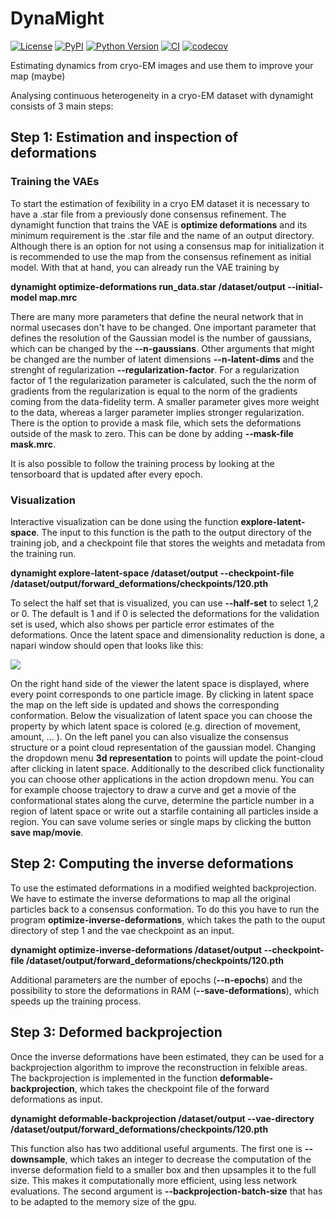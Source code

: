# DynaMight

[![License](https://img.shields.io/pypi/l/dynamight.svg?color=green)](https://github.com/schwabjohannes/dynamight/raw/main/LICENSE)
[![PyPI](https://img.shields.io/pypi/v/dynamight.svg?color=green)](https://pypi.org/project/dynamight)
[![Python Version](https://img.shields.io/pypi/pyversions/dynamight.svg?color=green)](https://python.org)
[![CI](https://github.com/schwabjohannes/dynamight/actions/workflows/ci.yml/badge.svg)](https://github.com/schwabjohannes/dynamight/actions/workflows/ci.yml)
[![codecov](https://codecov.io/gh/schwabjohannes/dynamight/branch/main/graph/badge.svg)](https://codecov.io/gh/schwabjohannes/dynamight)

Estimating dynamics from cryo-EM images and use them to improve your map (maybe)

Analysing continuous heterogeneity in a cryo-EM dataset with dynamight consists of 3 main steps:

## Step 1: Estimation and inspection of deformations

### Training the VAEs

To start the estimation of fexibility in a cryo EM dataset it is necessary to have a .star file from a previously done consensus refinement. The dynamight function that trains the VAE is **optimize deformations** and its minimum requirement is the .star file and the name of an output directory. Although there is an option for not using a consensus map for initialization it is recommended to use the map from the consensus refinement as initial model. With that at hand, you can already run the VAE training by

**dynamight optimize-deformations run_data.star /dataset/output --initial-model map.mrc**

There are many more parameters that define the neural network that in normal usecases don't have to be changed. One important parameter that defines the resolution of the Gaussian model is the number of gaussians, which can be changed by the **--n-gaussians**. Other arguments that might be changed are the number of latent dimensions **--n-latent-dims** and the strenght of regularization **--regularization-factor**. For a regularization factor of 1 the regularization parameter is calculated, such the the norm of gradients from the regularization is equal to the norm of the gradients coming from the data-fidelity term. A smaller parameter gives more weight to the data, whereas a larger parameter implies stronger regularization. There is the option to provide a mask file, which sets the deformations outside of the mask to zero. This can be done by adding **--mask-file mask.mrc**. 

It is also possible to follow the training process by looking at the tensorboard that is updated after every epoch.


### Visualization 

Interactive visualization can be done using the function **explore-latent-space**. The input to this function is the path to the output directory of the training job, and a checkpoint file that stores the weights and metadata from the training run.

**dynamight explore-latent-space /dataset/output --checkpoint-file /dataset/output/forward_deformations/checkpoints/120.pth**

To select the half set that is visualized, you can use **--half-set** to select 1,2 or 0. The default is 1 and if 0 is selected the deformations for the validation set is used, which also shows per particle error estimates of the deformations. Once the latent space and dimensionality reduction is done, a napari window should open that looks like this:

![](https://github.com/schwabjohannes/DynaMight/blob/main/napari.png)

On the right hand side of the viewer the latent space is displayed, where every point corresponds to one particle image. By clicking in latent space the map on the left side is updated and shows the corresponding conformation. Below the visualization of latent space you can choose the property by which latent space is colored (e.g. direction of movement, amount, ... ). On the left panel you can also visualize the consensus structure or a point cloud representation of the gaussian model. Changing the dropdown menu **3d representation** to points will update the point-cloud after clicking in latent space. Additionally to the described click functionality you can choose other applications in the action dropdown menu. You can for example choose trajectory to draw a curve and get a movie of the conformational states along the curve, determine the particle number in a region of latent space or write out a starfile containing all particles inside a region. You can save volume series or single maps by clicking the button **save map/movie**.

## Step 2: Computing the inverse deformations

To use the estimated deformations in a modified weighted backprojection. We have to estimate the inverse deformations to map all the original particles back to a consensus conformation. To do this you have to run the program **optimize-inverse-deformations**, which takes the path to the ouput directory of step 1 and the vae checkpoint as an input.

**dynamight optimize-inverse-deformations /dataset/output --checkpoint-file /dataset/output/forward_deformations/checkpoints/120.pth**

Additional parameters are the number of epochs (**--n-epochs**) and the possibility to store the deformations in RAM (**--save-deformations**), which speeds up the training process.

## Step 3: Deformed backprojection

Once the inverse deformations have been estimated, they can be used for a backprojection algorithm to improve the reconstruction in felxible areas. The backprojection is implemented in the function **deformable-backprojection**, which takes the checkpoint file of the forward deformations as input.

**dynamight deformable-backprojection /dataset/output --vae-directory /dataset/output/forward_deformations/checkpoints/120.pth**

This function also has two additional useful arguments. The first one is **--downsample**, which takes an integer to decrease the computation of the inverse deformation field to a smaller box and then upsamples it to the full size. This makes it computationally more efficient, using less network evaluations. The second argument is **--backprojection-batch-size** that has to be adapted to the memory size of the gpu.
